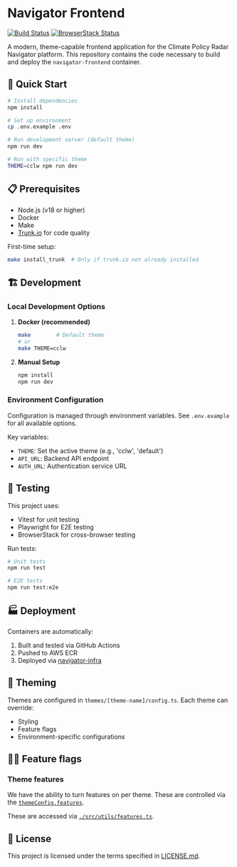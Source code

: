 # Navigator Frontend

[![Build Status](https://github.com/climatepolicyradar/navigator-frontend/workflows/CI/badge.svg)](https://github.com/climatepolicyradar/navigator-frontend/actions)
[![BrowserStack Status](https://automate.browserstack.com/badge.svg?badge_key=YOUR_BADGE_KEY)](https://automate.browserstack.com/public-build/YOUR_BADGE_KEY)

A modern, theme-capable frontend application for the Climate Policy Radar Navigator
platform. This repository contains the code necessary to build and deploy the
`navigator-frontend` container.

## 🚀 Quick Start

```bash
# Install dependencies
npm install

# Set up environment
cp .env.example .env

# Run development server (default theme)
npm run dev

# Run with specific theme
THEME=cclw npm run dev
```

## 📋 Prerequisites

- Node.js (v18 or higher)
- Docker
- Make
- [Trunk.io](https://trunk.io) for code quality

First-time setup:

```bash
make install_trunk  # Only if trunk.io not already installed
```

## 🏗️ Development

### Local Development Options

1. **Docker (recommended)**

   ```bash
   make        # Default theme
   # or
   make THEME=cclw
   ```

2. **Manual Setup**

   ```bash
   npm install
   npm run dev
   ```

### Environment Configuration

Configuration is managed through environment variables. See `.env.example` for all
available options.

Key variables:

- `THEME`: Set the active theme (e.g., 'cclw', 'default')
- `API_URL`: Backend API endpoint
- `AUTH_URL`: Authentication service URL

## 🧪 Testing

This project uses:

- Vitest for unit testing
- Playwright for E2E testing
- BrowserStack for cross-browser testing

Run tests:

```bash
# Unit tests
npm run test

# E2E tests
npm run test:e2e
```

## 🏭 Deployment

Containers are automatically:

1. Built and tested via GitHub Actions
2. Pushed to AWS ECR
3. Deployed via [navigator-infra](https://github.com/climatepolicyradar/navigator-infra)

## 🎨 Theming

Themes are configured in `themes/[theme-name]/config.ts`. Each theme can override:

- Styling
- Feature flags
- Environment-specific configurations

## 🏴‍☠️ Feature flags

### Theme features

We have the ability to turn features on per theme. These are controlled via the
[`themeConfig.features`](./src/types/themeConfig.ts#l75).

These are accessed via [`./src/utils/features.ts`](./src/utils/features.ts).

## 📜 License

This project is licensed under the terms specified in [LICENSE.md](LICENSE.md).
